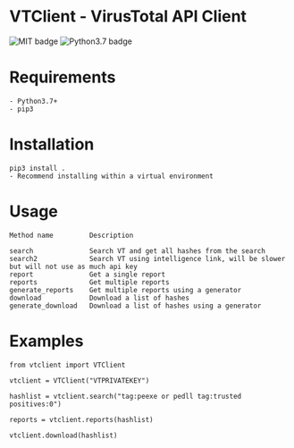 # VTClient - VirusTotal API Client

![MIT badge](https://img.shields.io/badge/license-MIT-black)
![Python3.7 badge](https://img.shields.io/badge/python-v3.7-blue)


# Requirements

    - Python3.7+
    - pip3

# Installation

    pip3 install .
    - Recommend installing within a virtual environment

# Usage

    Method name         Description

    search              Search VT and get all hashes from the search
    search2             Search VT using intelligence link, will be slower but will not use as much api key
    report              Get a single report
    reports             Get multiple reports
    generate_reports    Get multiple reports using a generator
    download            Download a list of hashes
    generate_download   Download a list of hashes using a generator


# Examples

    from vtclient import VTClient

    vtclient = VTClient("VTPRIVATEKEY")

    hashlist = vtclient.search("tag:peexe or pedll tag:trusted positives:0")

    reports = vtclient.reports(hashlist)
    
    vtclient.download(hashlist)
    
    

